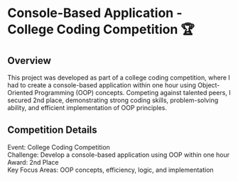 # Console-Based Application - College Coding Competition 🏆

## Overview
This project was developed as part of a college coding competition, where I had to create a console-based application within one hour using Object-Oriented Programming (OOP) concepts. Competing against talented peers, I secured 2nd place, demonstrating strong coding skills, problem-solving ability, and efficient implementation of OOP principles.

## Competition Details
Event: College Coding Competition  
Challenge: Develop a console-based application using OOP within one hour  
Award: 2nd Place  
Key Focus Areas: OOP concepts, efficiency, logic, and implementation
